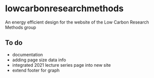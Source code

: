 # lowcarbonresearchmethods
An energy efficient design for the website of the Low Carbon Research Methods group


## To do
* documentation
* adding page size data info
* integrated 2021 lecture series page into new site
* extend footer for graph